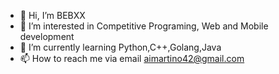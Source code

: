 - 👋 Hi, I’m BEBXX
- 👀 I’m interested in Competitive Programing, Web and Mobile development
- 🌱 I’m currently learning Python,C++,Golang,Java
- 📫 How to reach me via email aimartino42@gmail.com

<!---
BEBXX/BEBXX is a ✨ special ✨ repository because its `README.md` (this file) appears on your GitHub profile.
You can click the Preview link to take a look at your changes.
--->
